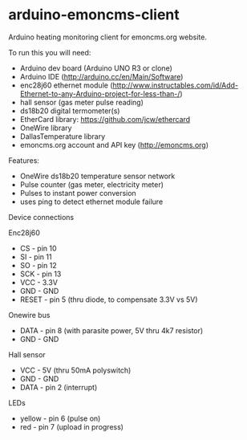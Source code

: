 # arduino-emoncms-client

Arduino heating monitoring client for emoncms.org website.

To run this you will need:

- Arduino dev board (Arduino UNO R3 or clone)
- Arduino IDE (http://arduino.cc/en/Main/Software)
- enc28j60 ethernet module (http://www.instructables.com/id/Add-Ethernet-to-any-Arduino-project-for-less-than-/)
- hall sensor (gas meter pulse reading)
- ds18b20 digital termometer(s)
- EtherCard library: https://github.com/jcw/ethercard
- OneWire library
- DallasTemperature library
- emoncms.org account and API key (http://emoncms.org)

Features:

- OneWire ds18b20 temperature sensor network
- Pulse counter (gas meter, electricity meter)
- Pulses to instant power conversion
- uses ping to detect ethernet module failure

Device connections

Enc28j60
  - CS - pin 10
  - SI - pin 11
  - SO - pin 12
  - SCK - pin 13
  - VCC - 3.3V
  - GND - GND
  - RESET - pin 5 (thru diode, to compensate 3.3V vs 5V)
 
Onewire bus
  - DATA - pin 8 (with parasite power, 5V thru 4k7 resistor)
  - GND - GND
 
Hall sensor 
  - VCC - 5V (thru 50mA polyswitch)
  - GND - GND 
  - DATA - pin 2 (interrupt)

LEDs
  - yellow - pin 6 (pulse on) 
  - red - pin 7 (upload in progress)

 
